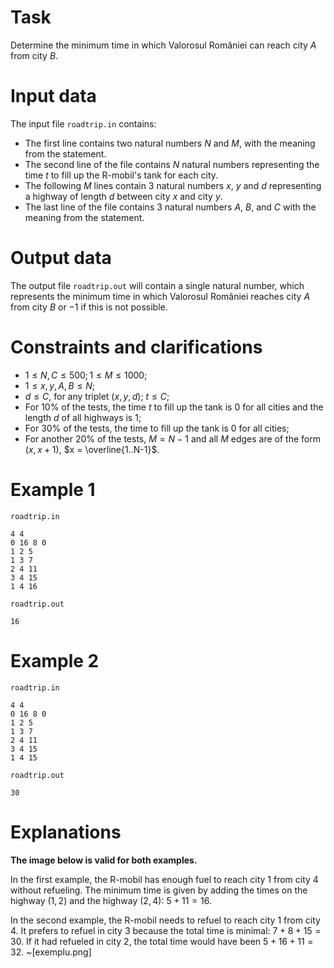 # Task
Determine the minimum time in which Valorosul României can reach city $A$ from city $B$.

# Input data
The input file `roadtrip.in` contains:
- The first line contains two natural numbers $N$ and $M$, with the meaning from the statement.
- The second line of the file contains $N$ natural numbers representing the time $t$ to fill up the R-mobil's tank for each city.
- The following $M$ lines contain 3 natural numbers $x$, $y$ and $d$ representing a highway of length $d$ between city $x$ and city $y$.
- The last line of the file contains 3 natural numbers $A$, $B$, and $C$ with the meaning from the statement.

# Output data
The output file `roadtrip.out` will contain a single natural number, which represents the minimum time in which Valorosul României reaches city $A$ from city $B$ or $-1$ if this is not possible.

# Constraints and clarifications
- $1 \leq N, C \leq 500; 1 \leq M \leq 1000$;
- $1 \leq x, y, A, B \leq N$;
- $d \leq C$, for any triplet $(x, y, d)$; $t \leq C$;
- For $10\%$ of the tests, the time $t$ to fill up the tank is $0$ for all cities and the length $d$ of all highways is $1$;
- For $30\%$ of the tests, the time to fill up the tank is $0$ for all cities;
- For another $20\%$ of the tests, $M = N-1$ and all $M$ edges are of the form $(x, x+1)$, $x = \overline{1..N-1}$.

# Example 1

`roadtrip.in`
```
4 4 
0 16 8 0 
1 2 5 
1 3 7 
2 4 11 
3 4 15 
1 4 16
```
`roadtrip.out`
```
16
```

# Example 2

`roadtrip.in`
```
4 4 
0 16 8 0 
1 2 5 
1 3 7 
2 4 11 
3 4 15 
1 4 15
```
`roadtrip.out`
```
30
```

# Explanations
**The image below is valid for both examples.**

In the first example, the R-mobil has enough fuel to reach city $1$ from city $4$ without refueling. The minimum time is given by adding the times on the highway $(1,2)$ and the highway $(2,4)$: $5 + 11 = 16$.

In the second example, the R-mobil needs to refuel to reach city $1$ from city $4$. It prefers to refuel in city $3$ because the total time is minimal: $7 + 8 + 15 = 30$. If it had refueled in city $2$, the total time would have been $5 + 16 + 11 = 32$.
~[exemplu.png]